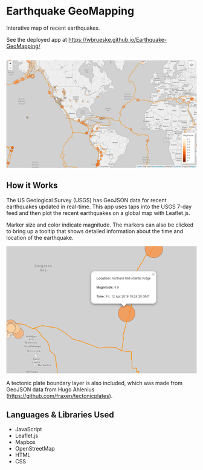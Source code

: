 # Earthquake GeoMapping

Interative map of recent earthquakes.

See the deployed app at https://wbrueske.github.io/Earthquake-GeoMapping/

![alt-text](https://raw.githubusercontent.com/wbrueske/Earthquake-GeoMapping/master/screenshots/earthquakes.png "Screenshot")
-
## How it Works
The US Geological Survey (USGS) has GeoJSON data for recent earthquakes updated in real-time.  This app uses taps into the USGS 7-day feed and then plot the recent earthquakes on a global map with Leaflet.js.

Marker size and color indicate magnitude. The markers can also be clicked to bring up a tooltip that shows detailed information about the time and location of the earthquake.

![alt-text](https://raw.githubusercontent.com/wbrueske/Earthquake-GeoMapping/master/screenshots/tooltip.png "Tooltip screenshot")

A tectonic plate boundary layer is also included, which was made from GeoJSON data from Hugo Ahlenius (https://github.com/fraxen/tectonicplates).

## Languages & Libraries Used
 - JavaScript
 - Leaflet.js
 - Mapbox
 - OpenStreetMap
 - HTML
 - CSS
